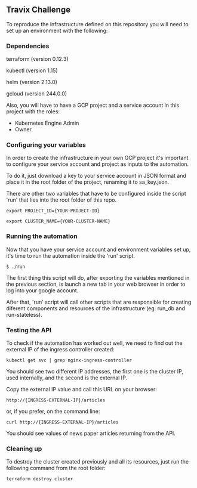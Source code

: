 ## Travix Challenge

To reproduce the infrastructure defined on this repository you
will need to set up an environment with the following:

### Dependencies

terraform (version 0.12.3)

kubectl   (version 1.15)

helm      (version 2.13.0)

gcloud    (version 244.0.0)


Also, you will have to have a GCP project and a service account
in this project with the roles:

- Kubernetes Engine Admin
- Owner 

### Configuring your variables

In order to create the infrastructure in your own GCP project it's important to configure your service account and project as 
inputs to the automation. 

To do it, just download a key to your service account in JSON format and place it in the root folder of the project, renaming it to sa_key.json.

There are other two variables that have to be configured inside the script 'run' that lies into the root folder of this repo.

`export PROJECT_ID={YOUR-PROJECT-ID}`

`export CLUSTER_NAME={YOUR-CLUSTER-NAME}`

### Running the automation

Now that you have your service account and environment variables set up, it's time to run the automation inside the 'run' script.

`$ ./run`

The first thing this script will do, after exporting the variables mentioned in the previous section, is launch a new tab in your web browser in order to log into your google account.

After that, 'run' script will call other scripts that are responsible for creating diferent components and resources of the infrastructure (eg: run_db and run-stateless).

### Testing the API

To check if the automation has worked out well, we need to find out the external IP of the ingress controller created:

`kubectl get svc | grep nginx-ingress-controller`

You should see two different IP addresses, the first one is the cluster IP, used internally, and the second is the external IP.

Copy the external IP value and call this URL on your browser:

`http://{INGRESS-EXTERNAL-IP}/articles`

or, if you prefer, on the command line:

`curl http://{INGRESS-EXTERNAL-IP}/articles`

You should see values of news paper articles returning from the API.

### Cleaning up

To destroy the cluster created previously and all its resources,
just run the following command from the root folder:

`terraform destroy cluster`
